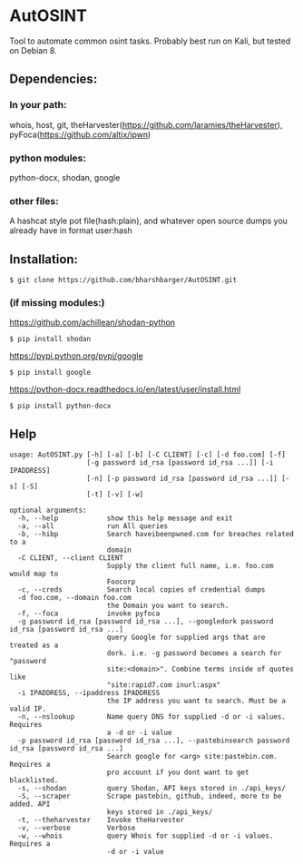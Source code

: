 # AutOSINT
Tool to automate common osint tasks. Probably best run on Kali, but tested on Debian 8.

## Dependencies: 

### In your path: 
whois, host, git, theHarvester(https://github.com/laramies/theHarvester), pyFoca(https://github.com/altjx/ipwn)

### python modules: 
python-docx, shodan,  google 

### other files:

A hashcat style pot file(hash:plain), and whatever open source dumps you already have in format user:hash

## Installation:

    $ git clone https://github.com/bharshbarger/AutOSINT.git

### (if missing modules:)

https://github.com/achillean/shodan-python

    $ pip install shodan

https://pypi.python.org/pypi/google

    $ pip install google

https://python-docx.readthedocs.io/en/latest/user/install.html

    $ pip install python-docx

## Help 
    usage: AutOSINT.py [-h] [-a] [-b] [-C CLIENT] [-c] [-d foo.com] [-f]
                       [-g password id_rsa [password id_rsa ...]] [-i IPADDRESS]
                       [-n] [-p password id_rsa [password id_rsa ...]] [-s] [-S]
                       [-t] [-v] [-w]

    optional arguments:
      -h, --help            show this help message and exit
      -a, --all             run All queries
      -b, --hibp            Search haveibeenpwned.com for breaches related to a
                            domain
      -C CLIENT, --client CLIENT
                            Supply the client full name, i.e. foo.com would map to
                            Foocorp
      -c, --creds           Search local copies of credential dumps
      -d foo.com, --domain foo.com
                            the Domain you want to search.
      -f, --foca            invoke pyfoca
      -g password id_rsa [password id_rsa ...], --googledork password id_rsa [password id_rsa ...]
                            query Google for supplied args that are treated as a
                            dork. i.e. -g password becomes a search for "password
                            site:<domain>". Combine terms inside of quotes like
                            "site:rapid7.com inurl:aspx"
      -i IPADDRESS, --ipaddress IPADDRESS
                            the IP address you want to search. Must be a valid IP.
      -n, --nslookup        Name query DNS for supplied -d or -i values. Requires
                            a -d or -i value
      -p password id_rsa [password id_rsa ...], --pastebinsearch password id_rsa [password id_rsa ...]
                            Search google for <arg> site:pastebin.com. Requires a
                            pro account if you dont want to get blacklisted.
      -s, --shodan          query Shodan, API keys stored in ./api_keys/
      -S, --scraper         Scrape pastebin, github, indeed, more to be added. API
                            keys stored in ./api_keys/
      -t, --theharvester    Invoke theHarvester
      -v, --verbose         Verbose
      -w, --whois           query Whois for supplied -d or -i values. Requires a
                            -d or -i value
